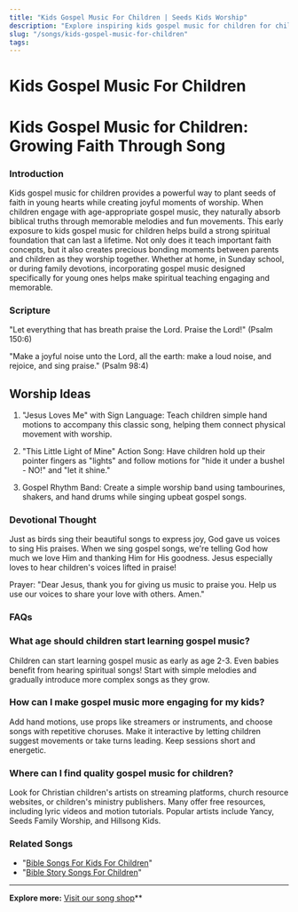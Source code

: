 ```yaml
---
title: "Kids Gospel Music For Children | Seeds Kids Worship"
description: "Explore inspiring kids gospel music for children for children's worship and faith development. Biblical music resources for families and ministry."
slug: "/songs/kids-gospel-music-for-children"
tags:
---
```


# Kids Gospel Music For Children

# Kids Gospel Music for Children: Growing Faith Through Song

### Introduction
Kids gospel music for children provides a powerful way to plant seeds of faith in young hearts while creating joyful moments of worship. When children engage with age-appropriate gospel music, they naturally absorb biblical truths through memorable melodies and fun movements. This early exposure to kids gospel music for children helps build a strong spiritual foundation that can last a lifetime. Not only does it teach important faith concepts, but it also creates precious bonding moments between parents and children as they worship together. Whether at home, in Sunday school, or during family devotions, incorporating gospel music designed specifically for young ones helps make spiritual teaching engaging and memorable.

### Scripture
"Let everything that has breath praise the Lord. Praise the Lord!" (Psalm 150:6)

"Make a joyful noise unto the Lord, all the earth: make a loud noise, and rejoice, and sing praise." (Psalm 98:4)

## Worship Ideas
1. "Jesus Loves Me" with Sign Language: Teach children simple hand motions to accompany this classic song, helping them connect physical movement with worship.

2. "This Little Light of Mine" Action Song: Have children hold up their pointer fingers as "lights" and follow motions for "hide it under a bushel - NO!" and "let it shine."

3. Gospel Rhythm Band: Create a simple worship band using tambourines, shakers, and hand drums while singing upbeat gospel songs.

### Devotional Thought
Just as birds sing their beautiful songs to express joy, God gave us voices to sing His praises. When we sing gospel songs, we're telling God how much we love Him and thanking Him for His goodness. Jesus especially loves to hear children's voices lifted in praise!

Prayer: "Dear Jesus, thank you for giving us music to praise you. Help us use our voices to share your love with others. Amen."

### FAQs

### What age should children start learning gospel music?
Children can start learning gospel music as early as age 2-3. Even babies benefit from hearing spiritual songs! Start with simple melodies and gradually introduce more complex songs as they grow.

### How can I make gospel music more engaging for my kids?
Add hand motions, use props like streamers or instruments, and choose songs with repetitive choruses. Make it interactive by letting children suggest movements or take turns leading. Keep sessions short and energetic.

### Where can I find quality gospel music for children?
Look for Christian children's artists on streaming platforms, church resource websites, or children's ministry publishers. Many offer free resources, including lyric videos and motion tutorials. Popular artists include Yancy, Seeds Family Worship, and Hillsong Kids.

### Related Songs

- "[Bible Songs For Kids For Children](/songs/bible-songs-for-kids-for-children/)"
- "[Bible Story Songs For Children](/songs/bible-story-songs-for-children/)"

---

**Explore more:** [Visit our song shop](https://seedskidsworship.com/shop)**

<!-- Schema Markup -->
<script type="application/ld+json">
{
  "@context": "https://schema.org",
  "@type": "MusicRecording",
  "name": "Kids Gospel Music For Children",
  "byArtist": {
    "@type": "MusicGroup",
    "name": "Seeds Kids Worship"
  },
  "isFamilyFriendly": true,
  "url": "https://seedskidsworship.com/songs/kids-gospel-music-for-children/"
}
</script>